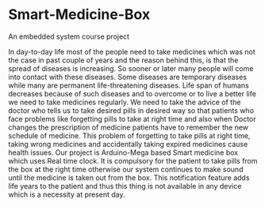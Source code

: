 # Smart-Medicine-Box
An embedded system course project


In day-to-day life most of the people need to take medicines which was not the case in past couple of years and the reason behind this, is that the spread of diseases is increasing. So sooner or later many people will come into contact with these diseases. Some diseases are temporary diseases while many are permanent life-threatening diseases. Life span of humans decreases because of such diseases and to overcome or to live a better life we need to take medicines regularly. We need to take the advice of the doctor who tells us to take desired pills in desired way so that patients who face problems like forgetting pills to take at right time and also when Doctor changes the prescription of medicine patients have to remember the new schedule of medicine. This problem of forgetting to take pills at right time, taking wrong medicines and accidentally taking expired medicines cause health issues. Our project is Arduino-Mega based Smart medicine box which uses Real time clock. It is compulsory for the patient to take pills from the box at the right time otherwise our system continues to make sound until the medicine is taken out from the box. This notification feature adds life years to the patient and thus this thing is not available in any device which is a necessity at present day.
